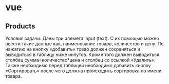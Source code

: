 # vue
## Products
Условия задачи:
Даны три элемета input (text). С их помощью можно ввести такие данные как, наименование товара, количество и цену. По нажатию на кнопку «добавить» товар должен сохраняться и выводиться в таблицу ниже инпутов. Кроме того должен выводиться столбец сумма=количество*цена и столбец со ссылкой «Удалить». Также необходимо перед таблицей необходимо добавить кнопку «Сортировать» после чего должна происходить сортировка по имени товара.
